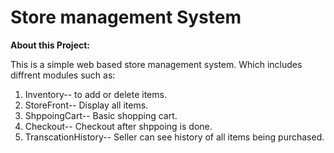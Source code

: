 # Store management System

**About this Project:**

This is a simple web based store management system.
Which includes diffrent modules such as:
1) Inventory-- to add or delete items.
2) StoreFront-- Display all items.
3) ShppoingCart-- Basic shopping cart.
4) Checkout-- Checkout after shppoing is done.
5) TranscationHistory-- Seller can see history of all items being purchased.
